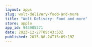 ```yaml
---
layout: apps
slug: wolt-delivery-food-and-more
title: "Wolt Delivery: Food and more"
store: apple
app_id: 943905271
date: 2023-12-27T09:43:53Z
published: 2015-06-24T15:09:19Z
---
```

